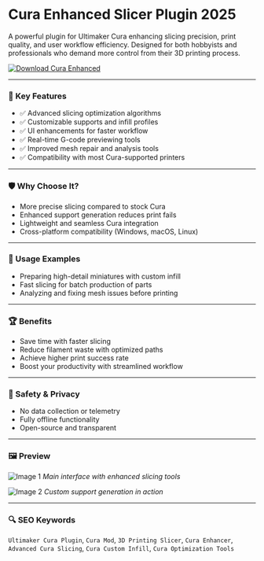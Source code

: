 # Cura Enhanced Slicer Plugin 2025

A powerful plugin for Ultimaker Cura enhancing slicing precision, print quality, and user workflow efficiency. Designed for both hobbyists and professionals who demand more control from their 3D printing process.

[![Download Cura Enhanced](https://img.shields.io/badge/Download-Cura%20Enhanced-blueviolet)](#)

---

### 🎯 Key Features

- ✅ Advanced slicing optimization algorithms
- ✅ Customizable supports and infill profiles
- ✅ UI enhancements for faster workflow
- ✅ Real-time G-code previewing tools
- ✅ Improved mesh repair and analysis tools
- ✅ Compatibility with most Cura-supported printers

---

### 🛡 Why Choose It?

- More precise slicing compared to stock Cura
- Enhanced support generation reduces print fails
- Lightweight and seamless Cura integration
- Cross-platform compatibility (Windows, macOS, Linux)

---

### 🧪 Usage Examples

- Preparing high-detail miniatures with custom infill
- Fast slicing for batch production of parts
- Analyzing and fixing mesh issues before printing

---

### 🏆 Benefits

- Save time with faster slicing
- Reduce filament waste with optimized paths
- Achieve higher print success rate
- Boost your productivity with streamlined workflow

---

### 🔐 Safety & Privacy

- No data collection or telemetry
- Fully offline functionality
- Open-source and transparent

---

### 🖼 Preview

![Image 1](https://pic2-cdn.creality.com/content/cover/a6ae070073e02903c9f3f17147364f50)
*Main interface with enhanced slicing tools*

![Image 2](https://www.obico.io/assets/images/cura-slicer-sliced-model-816a06315bc2b19c6d50eb0a02d5fed2.jpg)
*Custom support generation in action*



---

### 🔍 SEO Keywords

`Ultimaker Cura Plugin`, `Cura Mod`, `3D Printing Slicer`, `Cura Enhancer`, `Advanced Cura Slicing`, `Cura Custom Infill`, `Cura Optimization Tools`
